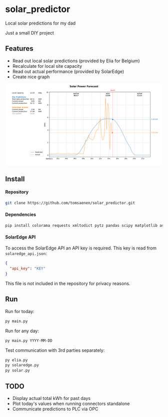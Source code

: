 # solar_predictor
Local solar predictions for my dad

Just a small DIY project

## Features
- Read out local solar predictions (provided by Elia for Belgium)
- Recalculate for local site capacity
- Read out actual performance (provided by SolarEdge)
- Create nice graph

![plot.png](./plot.png)

## Install

#### Repository
```bash
git clone https://github.com/tomsaenen/solar_predictor.git
```

#### Dependencies
```bash
pip install colorama requests xmltodict pytz pandas scipy matplotlib astral
```

#### SolarEdge API
To access the SolarEdge API an API key is required. This key is read from `solaredge_api.json`:
```json
{
  "api_key": "KEY"
}
```
This file is not included in the repository for privacy reasons.

## Run
Run for today:
```bash
py main.py
```

Run for any day:
```bash
py main.py YYYY-MM-DD
```

Test communication with 3rd parties separately:
```bash
py elia.py
py solaredge.py
py solar.py
```

## TODO
- Display actual total kWh for past days
- Plot today's values when running connectors standalone
- Communicate predictions to PLC via OPC

